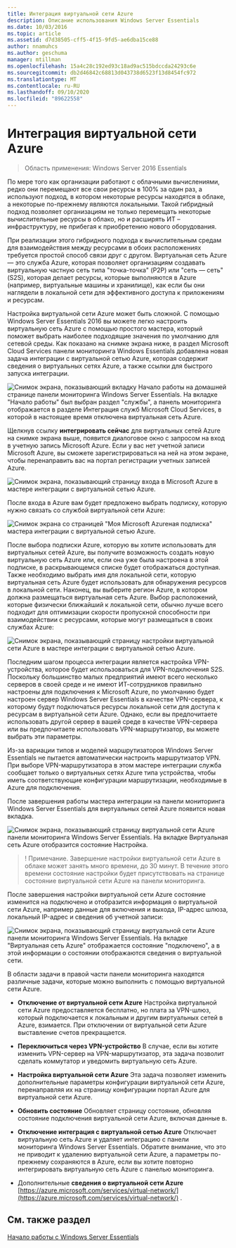 ```yaml
---
title: Интеграция виртуальной сети Azure
description: Описание использования Windows Server Essentials
ms.date: 10/03/2016
ms.topic: article
ms.assetid: d7d38505-cff5-4f15-9fd5-ae6dba15ce88
author: nnamuhcs
ms.author: geschuma
manager: mtillman
ms.openlocfilehash: 15a4c28c192ed93c18ad9ac515bdccda24293c6e
ms.sourcegitcommit: db2d46842c68813d043738d6523f13d8454fc972
ms.translationtype: MT
ms.contentlocale: ru-RU
ms.lasthandoff: 09/10/2020
ms.locfileid: "89622558"
---
```

# <a name="azure-virtual-network-integration"></a>Интеграция виртуальной сети Azure

>Область применения: Windows Server 2016 Essentials

По мере того как организации работают с облачными вычислениями, редко они перемещают все свои ресурсы в 100% за один раз, а используют подход, в котором некоторые ресурсы находятся в облаке, а некоторые по-прежнему являются локальными. Такой гибридный подход позволяет организациям не только перемещать некоторые вычислительные ресурсы в облако, но и расширять ИТ – инфраструктуру, не прибегая к приобретению нового оборудования.

При реализации этого гибридного подхода к вычислительным средам для взаимодействия между ресурсами в обоих расположениях требуется простой способ связи друг с другом. Виртуальная сеть Azure — это служба Azure, которая позволяет организациям создавать виртуальную частную сеть типа "точка-точка" (P2P) или "сеть — сеть" (S2S), которая делает ресурсы, которые выполняются в Azure (например, виртуальные машины и хранилище), как если бы они наглядели в локальной сети для эффективного доступа к приложениям и ресурсам.

Настройка виртуальной сети Azure может быть сложной. С помощью Windows Server Essentials 2016 вы можете легко настроить виртуальную сеть Azure с помощью простого мастера, который поможет выбрать наиболее подходящие значения по умолчанию для сетевой среды. Как показано на снимке экрана ниже, в раздел Microsoft Cloud Services панели мониторинга Windows Essentials добавлена новая задача интеграции с виртуальной сетью Azure, которая содержит сведения о виртуальных сетях Azure, а также ссылки для быстрого запуска интеграции.

![Снимок экрана, показывающий вкладку Начало работы на домашней странице панели мониторинга Windows Server Essentials. На вкладке "Начало работы" был выбран раздел "службы", а панель мониторинга отображается в разделе Интеграция служб Microsoft Cloud Services, в которой в настоящее время отключена виртуальная сеть Azure.](media/azure-virtual-network-1.PNG)

Щелкнув ссылку **интегрировать сейчас** для виртуальных сетей Azure на снимке экрана выше, появится диалоговое окно с запросом на вход в учетную запись Microsoft Azure. Если у вас нет учетной записи Microsoft Azure, вы сможете зарегистрироваться на ней на этом экране, чтобы перенаправить вас на портал регистрации учетных записей Azure.

![Снимок экрана, показывающий страницу входа в Microsoft Azure в мастере интеграции с виртуальной сетью Azure.](media/azure-virtual-network-2.PNG)

После входа в Azure вам будет предложено выбрать подписку, которую нужно связать со службой виртуальной сети Azure:

![Снимок экрана со страницей "Моя Microsoft Azureная подписка" мастера интеграции с виртуальной сетью Azure.](media/azure-virtual-network-3.PNG)

После выбора подписки Azure, которую вы хотите использовать для виртуальных сетей Azure, вы получите возможность создать новую виртуальную сеть Azure или, если она уже была настроена в этой подписке, в раскрывающемся списке будет отображаться доступная. Также необходимо выбрать имя для локальной сети, которую виртуальная сеть Azure будет использовать для обнаружения ресурсов в локальной сети. Наконец, вы выберите регион Azure, в котором должна размещаться виртуальная сеть Azure. Выбор расположений, которые физически ближайший к локальной сети, обычно лучше всего подходит для оптимизации скорости пропускной способности при взаимодействии с ресурсами, которые могут размещаться в своих службах Azure:

![Снимок экрана, показывающий страницу настройки виртуальной сети Azure в мастере интеграции с виртуальной сетью Azure.](media/azure-virtual-network-4.PNG)

Последним шагом процесса интеграции является настройка VPN-устройства, которое будет использоваться для VPN-подключения S2S. Поскольку большинство малых предприятий имеют всего несколько серверов в своей среде и не имеют ИТ-сотрудников правильно настроены для подключения к Microsoft Azure, по умолчанию будет настроен сервер Windows Server Essentials в качестве VPN-сервера, к которому будут подключаться ресурсы локальной сети для доступа к ресурсам в виртуальной сети Azure. Однако, если вы предпочитаете использовать другой сервер в вашей среде в качестве VPN-сервера или вы предпочитаете использовать VPN-маршрутизатор, вы можете выбрать эти параметры.

Из-за вариации типов и моделей маршрутизаторов Windows Server Essentials не пытается автоматически настроить маршрутизатор VPN. При выборе VPN-маршрутизатора в этом мастере интеграции служба сообщает только о виртуальных сетях Azure типа устройства, чтобы иметь соответствующие конфигурации маршрутизации, необходимые в Azure для подключения.

После завершения работы мастера интеграции на панели мониторинга Windows Server Essentials для виртуальных сетей Azure появится новая вкладка.

![Снимок экрана, показывающий страницу виртуальной сети Azure панели мониторинга Windows Server Essentials. На вкладке Виртуальная сеть Azure отобразится состояние Настройка.](media/azure-virtual-network-5.PNG)

>! Примечание. Завершение настройки виртуальной сети Azure в облаке может занять много времени, до 30 минут. В течение этого времени состояние настройки будет присутствовать на странице состояние виртуальной сети Azure на панели мониторинга.

После завершения настройки виртуальной сети Azure состояние изменится на подключено и отобразится информация о виртуальной сети Azure, например данные для включения и выхода, IP-адрес шлюза, локальный IP-адрес и сведения об учетной записи:

![Снимок экрана, показывающий страницу виртуальной сети Azure панели мониторинга Windows Server Essentials. На вкладке "Виртуальная сеть Azure" отображается состояние "подключено", а в этой информации о состоянии отображаются сведения о виртуальной сети.](media/azure-virtual-network-6.PNG)

В области задачи в правой части панели мониторинга находятся различные задачи, которые можно выполнить с помощью виртуальной сети Azure.

-   **Отключение от виртуальной сети Azure** Настройка виртуальной сети Azure предоставляется бесплатно, но плата за VPN-шлюз, который подключается к локальным и другим виртуальных сетей в Azure, взимается. При отключении от виртуальной сети Azure выставление счетов прекращается.

-   **Переключиться через VPN-устройство** В случае, если вы хотите изменить VPN-сервер на VPN-маршрутизатор, эта задача позволит сделать коммутатор и уведомить виртуальную сеть Azure.

-   **Настройка виртуальной сети Azure** Эта задача позволяет изменить дополнительные параметры конфигурации виртуальной сети Azure, перенаправляя их на страницу конфигурации портал Azure для виртуальной сети Azure.

-   **Обновить состояние** Обновляет страницу состояние, обновляя состояние подключения виртуальной сети Azure, включая данные в.

-   **Отключение интеграция с виртуальной сетью Azure** Отключает виртуальную сеть Azure и удаляет интеграцию с панели мониторинга Windows Server Essentials. Обратите внимание, что это не приводит к удалению виртуальной сети Azure, а параметры по-прежнему сохраняются в Azure, если вы хотите повторно интегрировать виртуальную сеть Azure с панелью мониторинга.

-   Дополнительные **сведения о виртуальной сети Azure** [https://azure.microsoft.com/services/virtual-network/](https://azure.microsoft.com/services/virtual-network/) .

<a name="see-also"></a>См. также раздел
--------
[Начало работы с Windows Server Essentials](get-started.md)
